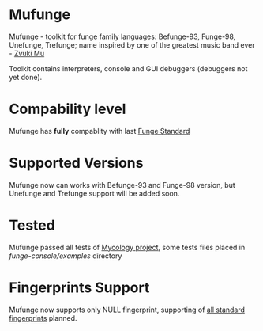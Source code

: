 # Mufunge

Mufunge - toolkit for funge family languages: Befunge-93, Funge-98, Unefunge, Trefunge; name inspired by one of the greatest music band ever - [Zvuki Mu](https://www.youtube.com/watch?v=t_0aXsWPltk)  

Toolkit contains interpreters, console and GUI debuggers (debuggers not yet done).

# Compability level

Mufunge has **fully** compablity with last [Funge Standard](https://catseye.tc/view/funge-98/doc/funge98.markdown)  

# Supported Versions

Mufunge now can works with Befunge-93 and Funge-98 version, but Unefunge and Trefunge support will be added soon.

# Tested

Mufunge passed all tests of [Mycology project](https://github.com/Deewiant/Mycology), some tests files placed in *funge-console/examples* directory

# Fingerprints Support

Mufunge now supports only NULL fingerprint, supporting of [all standard fingerprints](http://rcfunge98.com/rcsfingers.html) planned.



